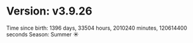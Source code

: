 # Version: v3.9.26
Time since birth: 1396 days, 33504 hours, 2010240 minutes, 120614400 seconds
Season: Summer ☀️
